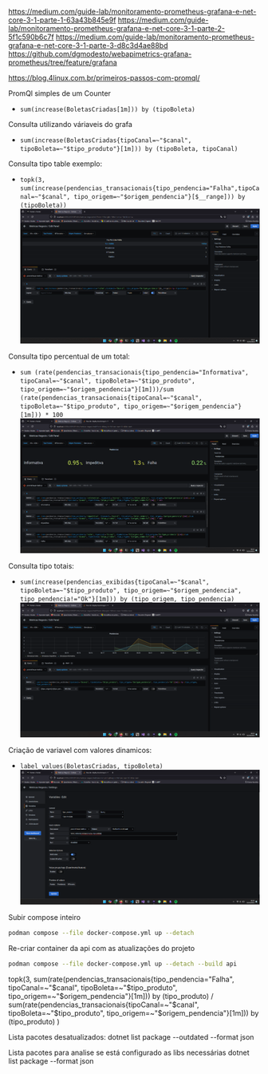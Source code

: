 https://medium.com/guide-lab/monitoramento-prometheus-grafana-e-net-core-3-1-parte-1-63a43b845e9f
https://medium.com/guide-lab/monitoramento-prometheus-grafana-e-net-core-3-1-parte-2-5f1c590b6c7f
https://medium.com/guide-lab/monitoramento-prometheus-grafana-e-net-core-3-1-parte-3-d8c3d4ae88bd
https://github.com/dgmodesto/webapimetrics-grafana-prometheus/tree/feature/grafana

https://blog.4linux.com.br/primeiros-passos-com-promql/


PromQl simples de um Counter
- `sum(increase(BoletasCriadas[1m])) by (tipoBoleta)`

Consulta utilizando váriaveis do grafa
- `sum(increase(BoletasCriadas{tipoCanal=~"$canal", tipoBoleta=~"$tipo_produto"}[1m])) by (tipoBoleta, tipoCanal)`

Consulta tipo table exemplo:
- `topk(3, sum(increase(pendencias_transacionais{tipo_pendencia="Falha",tipoCanal=~"$canal", tipo_origem=~"$origem_pendencia"}[$__range])) by (tipoBoleta))`
![dash_table](./imgs/dash_table.png)

Consulta tipo percentual de um total:
- `sum (rate(pendencias_transacionais{tipo_pendencia="Informativa", tipoCanal=~"$canal", tipoBoleta=~"$tipo_produto", tipo_origem=~"$origem_pendencia"}[1m]))/sum (rate(pendencias_transacionais{tipoCanal=~"$canal", tipoBoleta=~"$tipo_produto", tipo_origem=~"$origem_pendencia"}[1m])) * 100`
![dash_perc](./imgs/dash_perc.png)

Consulta tipo totais:
- `sum(increase(pendencias_exibidas{tipoCanal=~"$canal", tipoBoleta=~"$tipo_produto", tipo_origem=~"$origem_pendencia", tipo_pendencia!="Ok"}[1m])) by (tipo_origem, tipo_pendencia)`
![dash_total_pendencia](imgs/dash_total_pendencia.png)

Criação de variavel com valores dinamicos:
- `label_values(BoletasCriadas, tipoBoleta)`
![create_var](imgs/create_var.png)

Subir compose inteiro
```bash
podman compose --file docker-compose.yml up --detach
```

Re-criar container da api com as atualizações do projeto
```bash
podman compose --file docker-compose.yml up --detach --build api
```

topk(3,
  sum(rate(pendencias_transacionais{tipo_pendencia="Falha", tipoCanal=~"$canal", tipoBoleta=~"$tipo_produto", tipo_origem=~"$origem_pendencia"}[1m])) by (tipo_produto)
  /
  sum(rate(pendencias_transacionais{tipoCanal=~"$canal", tipoBoleta=~"$tipo_produto", tipo_origem=~"$origem_pendencia"}[1m])) by (tipo_produto)
)

Lista pacotes desatualizados:
dotnet list package --outdated --format json

Lista pacotes para analise se está configurado as libs necessárias
dotnet list package --format json